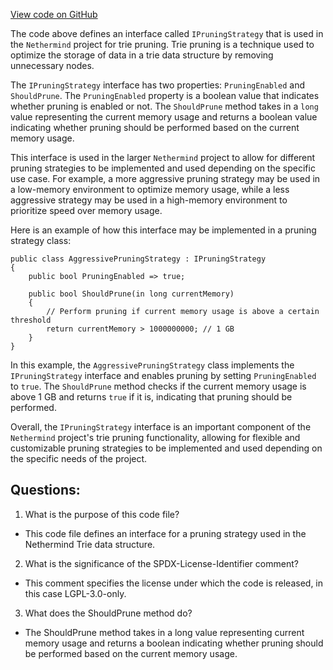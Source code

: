 [View code on GitHub](https://github.com/nethermindeth/nethermind/Nethermind.Trie/Pruning/ISnapshotStrategy.cs)

The code above defines an interface called `IPruningStrategy` that is used in the `Nethermind` project for trie pruning. Trie pruning is a technique used to optimize the storage of data in a trie data structure by removing unnecessary nodes. 

The `IPruningStrategy` interface has two properties: `PruningEnabled` and `ShouldPrune`. The `PruningEnabled` property is a boolean value that indicates whether pruning is enabled or not. The `ShouldPrune` method takes in a `long` value representing the current memory usage and returns a boolean value indicating whether pruning should be performed based on the current memory usage. 

This interface is used in the larger `Nethermind` project to allow for different pruning strategies to be implemented and used depending on the specific use case. For example, a more aggressive pruning strategy may be used in a low-memory environment to optimize memory usage, while a less aggressive strategy may be used in a high-memory environment to prioritize speed over memory usage. 

Here is an example of how this interface may be implemented in a pruning strategy class:

```
public class AggressivePruningStrategy : IPruningStrategy
{
    public bool PruningEnabled => true;

    public bool ShouldPrune(in long currentMemory)
    {
        // Perform pruning if current memory usage is above a certain threshold
        return currentMemory > 1000000000; // 1 GB
    }
}
```

In this example, the `AggressivePruningStrategy` class implements the `IPruningStrategy` interface and enables pruning by setting `PruningEnabled` to `true`. The `ShouldPrune` method checks if the current memory usage is above 1 GB and returns `true` if it is, indicating that pruning should be performed. 

Overall, the `IPruningStrategy` interface is an important component of the `Nethermind` project's trie pruning functionality, allowing for flexible and customizable pruning strategies to be implemented and used depending on the specific needs of the project.
## Questions: 
 1. What is the purpose of this code file?
- This code file defines an interface for a pruning strategy used in the Nethermind Trie data structure.

2. What is the significance of the SPDX-License-Identifier comment?
- This comment specifies the license under which the code is released, in this case LGPL-3.0-only.

3. What does the ShouldPrune method do?
- The ShouldPrune method takes in a long value representing current memory usage and returns a boolean indicating whether pruning should be performed based on the current memory usage.